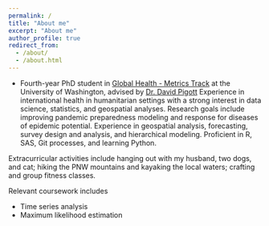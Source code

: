 ```yaml
---
permalink: /
title: "About me"
excerpt: "About me"
author_profile: true
redirect_from: 
  - /about/
  - /about.html
---
```


* Fourth-year PhD student in [Global Health - Metrics Track](https://globalhealth.washington.edu/education-training/phd-gh) at the University of Washington, advised by [Dr. David Pigott](https://globalhealth.washington.edu/faculty/david-pigott)
Experience in international health in humanitarian settings with a strong interest in data science, statistics, and geospatial analyses.
Research goals include improving pandemic preparedness modeling and response for diseases of epidemic potential.
Experience in geospatial analysis, forecasting, survey design and analysis, and hierarchical modeling. Proficient in R, SAS, Git processes, and learning Python.

Extracurricular activities include hanging out with my husband, two dogs, and cat; hiking the PNW mountains and kayaking the local waters; crafting and group fitness classes.


Relevant coursework includes

* Time series analysis
* Maximum likelihood estimation


